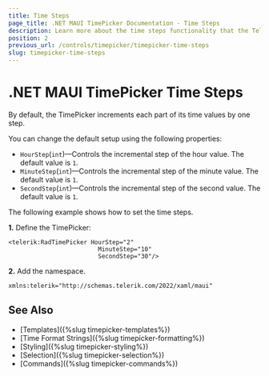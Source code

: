 ```yaml
---
title: Time Steps
page_title: .NET MAUI TimePicker Documentation - Time Steps
description: Learn more about the time steps functionality that the Telerik UI for .NET MAUI TimePicker control provides.
position: 2
previous_url: /controls/timepicker/timepicker-time-steps
slug: timepicker-time-steps
---
```


# .NET MAUI TimePicker Time Steps

By default, the TimePicker increments each part of its time values by one step.

You can change the default setup using the following properties:

* `HourStep`(`int`)&mdash;Controls the incremental step of the hour value. The default value is `1`.
* `MinuteStep`(`int`)&mdash;Controls the incremental step of the minute value. The default value is `1`.
* `SecondStep`(`int`)&mdash;Controls the incremental step of the second value. The default value is `1`.

The following example shows how to set the time steps.

**1.** Define the TimePicker:

```XAML
<telerik:RadTimePicker HourStep="2"
                         MinuteStep="10"
                         SecondStep="30"/>
```

**2.** Add the namespace.

```XAML
xmlns:telerik="http://schemas.telerik.com/2022/xaml/maui"
```

## See Also

- [Templates]({%slug timepicker-templates%})
- [Time Format Strings]({%slug timepicker-formatting%})
- [Styling]({%slug timepicker-styling%})
- [Selection]({%slug timepicker-selection%})
- [Commands]({%slug timepicker-commands%})

